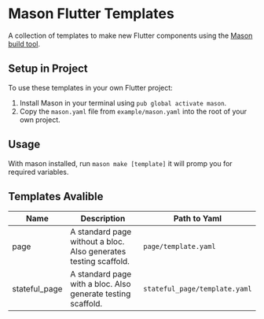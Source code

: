 # Mason Flutter Templates

A collection of templates to make new Flutter components using the [Mason build tool](https://github.com/felangel/mason).

## Setup in Project

To use these templates in your own Flutter project:

1. Install Mason in your terminal using `pub global activate mason`.
2. Copy the `mason.yaml` file from `example/mason.yaml` into the root of your own project.

## Usage

With mason installed, run
`mason make [template]`
it will promp you for required variables.

## Templates Avalible

| Name          | Description                                                      | Path to Yaml                  |
| ------------- | ---------------------------------------------------------------- | ----------------------------- |
| page          | A standard page without a bloc. Also generates testing scaffold. | `page/template.yaml`          |
| stateful_page | A standard page with a bloc. Also generate testing scaffold.     | `stateful_page/template.yaml` |
